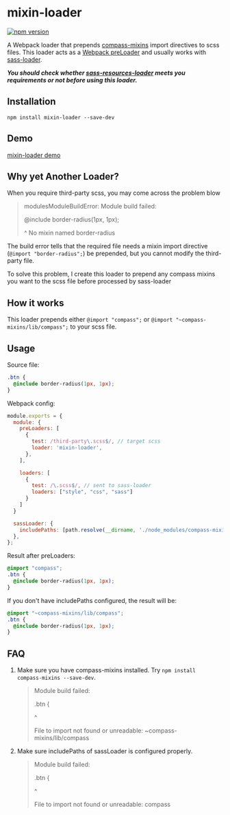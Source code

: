 # mixin-loader
[![npm version](https://badge.fury.io/js/mixin-loader.svg)](https://badge.fury.io/js/mixin-loader)

A Webpack loader that prepends [compass-mixins](https://github.com/Igosuki/compass-mixins) import directives to scss files.
This loader acts as a [Webpack preLoader](http://webpack.github.io/docs/configuration.html#module-preloaders-module-postloaders) and usually works with [sass-loader](https://github.com/jtangelder/sass-loader).

***You should check whether [sass-resources-loader](https://www.npmjs.com/package/sass-resources-loader) meets you requirements or not before using this loader.***

## Installation
`npm install mixin-loader --save-dev`

## Demo
[mixin-loader demo](https://github.com/legend80s/mixin-loader-demo)

## Why yet Another Loader?
When you require third-party scss, you may come across the problem blow

> modulesModuleBuildError: Module build failed:
>
> @include border-radius(1px, 1px);
>
>    ^
>  No mixin named border-radius

The build error tells that the required file needs a mixin import directive (`@import "border-radius";`) be prepended, but you cannot modify the third-party file.

To solve this problem, I create this loader to prepend any compass mixins you want to the scss file before processed by sass-loader

## How it works
This loader prepends either `@import "compass";` or `@import "~compass-mixins/lib/compass";` to your scss file.

## Usage
Source file:

```css
.btn {
  @include border-radius(1px, 1px);
}
```

Webpack config:

```javascript
module.exports = {
  module: {
    preLoaders: [
      {
        test: /third-party\.scss$/, // target scss
        loader: 'mixin-loader',
      },
    ],

    loaders: [
      {
        test: /\.scss$/, // sent to sass-loader
        loaders: ["style", "css", "sass"]
      }
    ]
  }

  sassLoader: {
    includePaths: [path.resolve(__dirname, './node_modules/compass-mixins/lib')],
  },
};

```

Result after preLoaders:

```css
@import "compass";
.btn {
  @include border-radius(1px, 1px);
}
```

If you don't have includePaths configured, the result will be:
```css
@import "~compass-mixins/lib/compass";
.btn {
  @include border-radius(1px, 1px);
}
```

## FAQ
1. Make sure you have compass-mixins installed. Try `npm install compass-mixins --save-dev`.
    > Module build failed:
    >
    > .btn {
    >
    > ^
    >
    >    File to import not found or unreadable: ~compass-mixins/lib/compass

2. Make sure includePaths of sassLoader is configured properly.
    > Module build failed:
    >
    > .btn {
    >
    > ^
    >
    >    File to import not found or unreadable: compass
